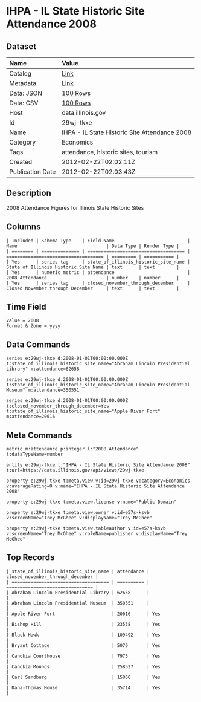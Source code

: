 # IHPA - IL State Historic Site Attendance 2008

## Dataset

| Name | Value |
| :--- | :---- |
| Catalog | [Link](https://catalog.data.gov/dataset/ihpa-il-state-historic-site-attendance-2008-0f6d4) |
| Metadata | [Link](https://data.illinois.gov/api/views/29wj-tkxe) |
| Data: JSON | [100 Rows](https://data.illinois.gov/api/views/29wj-tkxe/rows.json?max_rows=100) |
| Data: CSV | [100 Rows](https://data.illinois.gov/api/views/29wj-tkxe/rows.csv?max_rows=100) |
| Host | data.illinois.gov |
| Id | 29wj-tkxe |
| Name | IHPA - IL State Historic Site Attendance 2008 |
| Category | Economics |
| Tags | attendance, historic sites, tourism |
| Created | 2012-02-22T02:02:11Z |
| Publication Date | 2012-02-22T02:03:43Z |

## Description

2008 Attendance Figures for Illinois State Historic Sites

## Columns

```ls
| Included | Schema Type    | Field Name                           | Name                                 | Data Type | Render Type |
| ======== | ============== | ==================================== | ==================================== | ========= | =========== |
| Yes      | series tag     | state_of_illinois_historic_site_name | State of Illinois Historic Site Name | text      | text        |
| Yes      | numeric metric | attendance                           | 2008 Attendance                      | number    | number      |
| Yes      | series tag     | closed_november_through_december     | Closed November through December     | text      | text        |
```

## Time Field

```ls
Value = 2008
Format & Zone = yyyy
```

## Data Commands

```ls
series e:29wj-tkxe d:2008-01-01T00:00:00.000Z t:state_of_illinois_historic_site_name="Abraham Lincoln Presidential Library" m:attendance=62658

series e:29wj-tkxe d:2008-01-01T00:00:00.000Z t:state_of_illinois_historic_site_name="Abraham Lincoln Presidential Museum" m:attendance=350551

series e:29wj-tkxe d:2008-01-01T00:00:00.000Z t:closed_november_through_december=Yes t:state_of_illinois_historic_site_name="Apple River Fort" m:attendance=20016
```

## Meta Commands

```ls
metric m:attendance p:integer l:"2008 Attendance" t:dataTypeName=number

entity e:29wj-tkxe l:"IHPA - IL State Historic Site Attendance 2008" t:url=https://data.illinois.gov/api/views/29wj-tkxe

property e:29wj-tkxe t:meta.view v:id=29wj-tkxe v:category=Economics v:averageRating=0 v:name="IHPA - IL State Historic Site Attendance 2008"

property e:29wj-tkxe t:meta.view.license v:name="Public Domain"

property e:29wj-tkxe t:meta.view.owner v:id=e57s-ksvb v:screenName="Trey McGhee" v:displayName="Trey McGhee"

property e:29wj-tkxe t:meta.view.tableauthor v:id=e57s-ksvb v:screenName="Trey McGhee" v:roleName=publisher v:displayName="Trey McGhee"
```

## Top Records

```ls
| state_of_illinois_historic_site_name | attendance | closed_november_through_december | 
| ==================================== | ========== | ================================ | 
| Abraham Lincoln Presidential Library | 62658      |                                  | 
| Abraham Lincoln Presidential Museum  | 350551     |                                  | 
| Apple River Fort                     | 20016      | Yes                              | 
| Bishop Hill                          | 23538      | Yes                              | 
| Black Hawk                           | 109492     | Yes                              | 
| Bryant Cottage                       | 5076       | Yes                              | 
| Cahokia Courthouse                   | 7975       | Yes                              | 
| Cahokia Mounds                       | 258527     | Yes                              | 
| Carl Sandburg                        | 15060      | Yes                              | 
| Dana-Thomas House                    | 35714      | Yes                              | 
```